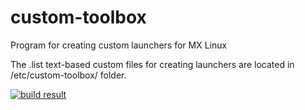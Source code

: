 custom-toolbox
===================

Program for creating custom launchers for MX Linux

The .list text-based custom files for creating launchers are located in /etc/custom-toolbox/ folder.

[![build result](https://build.opensuse.org/projects/home:mx-packaging/packages/custom-toolbox/badge.svg?type=default)](https://software.opensuse.org//download.html?project=home%3Amx-packaging&package=custom-toolbox)
